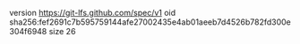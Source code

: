 version https://git-lfs.github.com/spec/v1
oid sha256:fef2691c7b595759144afe27002435e4ab01aeeb7d4526b782fd300e304f6948
size 26

